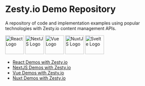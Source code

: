 # Zesty.io Demo Repository
A repository of code and implementation examples using popular technologies with Zesty.io content management APIs. 

<img src="https://user-images.githubusercontent.com/729972/119709322-ec1d5980-be11-11eb-8590-e077ae423e3f.png" alt="React Logo" height="60"/> <img src="https://user-images.githubusercontent.com/729972/119580790-fc7ff680-bd75-11eb-9990-5110e5a3ae04.png" alt="NextJS Logo"  height="60"/> <img src="https://user-images.githubusercontent.com/729972/119709428-0d7e4580-be12-11eb-85d7-407744731e70.png" alt="Vue Logo"  height="60"/> <img src="https://user-images.githubusercontent.com/729972/119579873-3223e000-bd74-11eb-8e88-62a20a100478.png" alt="NuxtJS Logo"  height="60"/> <img src="https://user-images.githubusercontent.com/729972/119710968-d6109880-be13-11eb-9be3-9eaaa361333e.png" alt="Svelte Logo"  height="60"/> 

- [React Demos with Zesty.io](/react/)
- [NextJS Demos with Zesty.io](/nextjs/)
- [Vue Demos with Zesty.io](/vue/)
- [Nuxt Demos with Zesty.io](/nuxtjs/)
